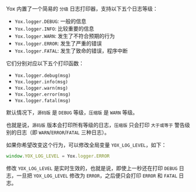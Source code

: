 Yox 内置了一个简易的 `分级` 日志打印器，支持以下五个日志等级：

* `Yox.logger.DEBUG`: 一般的信息
* `Yox.logger.INFO`: 比较重要的信息
* `Yox.logger.WARN`: 发生了不符合预期的行为
* `Yox.logger.ERROR`: 发生了严重的错误
* `Yox.logger.FATAL`: 发生了致命的错误，程序中断

它们分别对应以下五个打印函数：

* `Yox.logger.debug(msg)`
* `Yox.logger.info(msg)`
* `Yox.logger.warn(msg)`
* `Yox.logger.error(msg)`
* `Yox.logger.fatal(msg)`

默认情况下，`源码版` 是 `DEBUG` 等级，`压缩版` 是 `WARN` 等级。

也就是说，`源码版` 版本会打印所有等级的日志，`压缩版` 只会打印 `大于或等于` 警告级别的日志（即 `WARN`/`ERROR`/`FATAL` 三种日志）。

如果你希望改变这个行为，可以修改全局变量 `YOX_LOG_LEVEL`，如下：

```js
window.YOX_LOG_LEVEL = Yox.logger.ERROR
```

修改 `YOX_LOG_LEVEL` 是实时生效的，也就是说，即使上一秒还在打印 `DEBUG` 日志，一旦把 `YOX_LOG_LEVEL` 修改为 `ERROR`，之后便只会打印 `ERROR` 和 `FATAL` 日志。